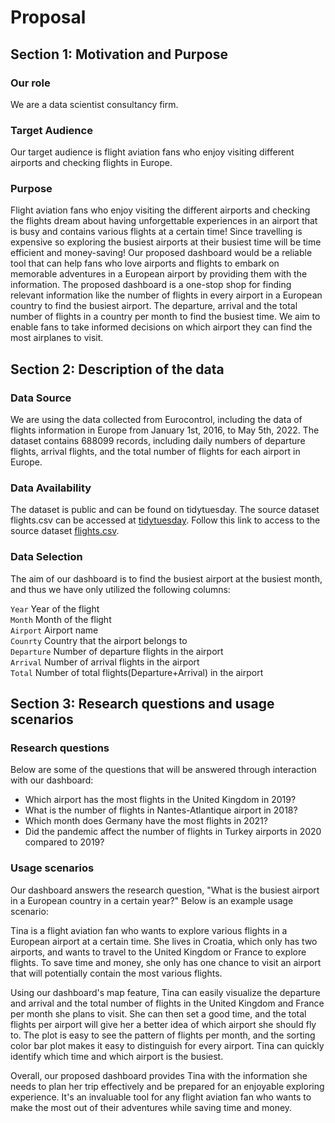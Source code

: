 # Proposal

## Section 1: Motivation and Purpose

### Our role

We are a data scientist consultancy firm.

### Target Audience

Our target audience is flight aviation fans who enjoy visiting different airports and checking flights in Europe.

### Purpose


Flight aviation fans who enjoy visiting the different airports and checking the flights dream about having unforgettable experiences in an airport that is busy and contains various flights at a certain time! Since travelling is expensive so exploring the busiest airports at their busiest time will be time efficient and money-saving! Our proposed dashboard would be a reliable tool that can help fans who love airports and flights to embark on memorable adventures in a European airport by providing them with the information. The proposed dashboard is a one-stop shop for finding relevant information like the number of flights in every airport in a European country to find the busiest airport. The departure, arrival and the total number of flights in a country per month to find the busiest time. We aim to enable fans to take informed decisions on which airport they can find the most airplanes to visit.

## Section 2: Description of the data

### Data Source

We are using the data collected from Eurocontrol, including the data of flights information in Europe from January 1st, 2016, to May 5th, 2022. The dataset contains 688099 records, including daily numbers of departure flights, arrival flights, and the total number of flights for each airport in Europe.

### Data Availability

The dataset is public and can be found on tidytuesday. The source dataset flights.csv can be accessed at [tidytuesday](https://github.com/rfordatascience/tidytuesday/tree/master/data/2022/2022-07-12). Follow this link to access to the source dataset [flights.csv](https://github.com/rfordatascience/tidytuesday/blob/master/data/2022/2022-07-12/flights.csv).

### Data Selection

The aim of our dashboard is to find the busiest airport at the busiest month, and thus we have only utilized the following columns:

`Year` Year of the flight \
`Month` Month of the flight \
`Airport` Airport name \
`Counrty` Country that the airport belongs to \
`Departure` Number of departure flights in the airport \
`Arrival` Number of arrival flights in the airport \
`Total` Number of total flights(Departure+Arrival) in the airport

## Section 3: Research questions and usage scenarios

### Research questions

Below are some of the questions that will be answered through interaction with our dashboard:
- Which airport has the most flights in the United Kingdom in 2019?
- What is the number of flights in Nantes-Atlantique airport in 2018?
- Which month does Germany have the most flights in 2021?
- Did the pandemic affect the number of flights in Turkey airports in 2020 compared to 2019?

### Usage scenarios

Our dashboard answers the research question, "What is the busiest airport in a European country in a certain year?" Below is an example usage scenario:

Tina is a flight aviation fan who wants to explore various flights in a European airport at a certain time. She lives in Croatia, which only has two airports, and wants to travel to the United Kingdom or France to explore flights. To save time and money, she only has one chance to visit an airport that will potentially contain the most various flights.

Using our dashboard's map feature, Tina can easily visualize the departure and arrival and the total number of flights in the United Kingdom and France per month she plans to visit. She can then set a good time, and the total flights per airport will give her a better idea of which airport she should fly to. The plot is easy to see the pattern of flights per month, and the sorting color bar plot makes it easy to distinguish for every airport. Tina can quickly identify which time and which airport is the busiest.

Overall, our proposed dashboard provides Tina with the information she needs to plan her trip effectively and be prepared for an enjoyable exploring experience. It's an invaluable tool for any flight aviation fan who wants to make the most out of their adventures while saving time and money.